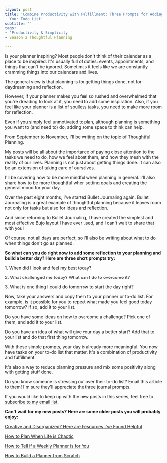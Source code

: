```yaml
---
layout: post
title: 'Combine Productivity with Fulfillment: Three Prompts for Adding Meaning to
  Your Todo List'
subtitle: ''
tags:
- 'Productivity & Simplicity '
- Season 2 Thoughtful Planning

---
```

Is your planner inspiring? Most people don't think of their calendar as a place to be inspired. It's usually full of duties: events, appointments, and things that can't be ignored. Sometimes it feels like we are constantly cramming things into our calendars and lives.

The general view is that planning is for getting things done, not for daydreaming and reflection.

However, if your planner makes you feel so rushed and overwhelmed that you're dreading to look at it, you need to add some inspiration. Also, if you feel like your planner is a list of soulless tasks, you need to make more room for reflection.

Even if you simply feel unmotivated to plan, although planning is something you want to (and need to) do, adding some space to think can help.

From September to November, I'll be writing on the topic of Thoughtful Planning.

My posts will be all about the importance of paying close attention to the tasks we need to do, how we feel about them, and how they mesh with the reality of our lives. Planning is not just about getting things done. It can also be an extension of taking care of ourselves.

I'll be covering how to be more mindful when planning in general. I'll also share how to be more thoughtful when setting goals and creating the general mood for your day.

Over the past eight months, I've started Bullet Journaling again. Bullet Journaling is a great example of thoughtful planning because it leaves room not only for tasks but also for ideas and reflection.

And since returning to Bullet Journaling, I have created the simplest and most effective Bujo layout I have ever used, and I can't wait to share that with you!

Of course, not all days are perfect, so I'll also be writing about what to do when things don't go as planned.

**So what can you do right now to add some reflection to your planning and build a better day? Here are three short prompts try:**

1\. When did I look and feel my best today?

2\. What challenged me today? What can I do to overcome it?

3\. What is one thing I could do tomorrow to start the day right?

Now, take your answers and copy them to your planner or to-do list. For example, is it possible for you to repeat what made you feel good today tomorrow? If so, add it to your list.

Do you have some ideas on how to overcome a challenge? Pick one of them, and add it to your list.

Do you have an idea of what will give your day a better start? Add that to your list and do that first thing tomorrow.

With these simple prompts, your day is already more meaningful. You now have tasks on your to-do list that matter. It's a combination of productivity and fulfillment.

It's also a way to reduce planning pressure and mix some positivity along with getting stuff done.

Do you know someone is stressing out over their to-do list? Email this article to them! I'm sure they'll appreciate the three journal prompts.

If you would like to keep up with the new posts in this series, feel free to [subscribe to my email list](https://tinyletter.com/arcadiapage).

**Can't wait for my new posts? Here are some older posts you will probably enjoy:**

[Creative and Disorganized? Here are Resources I've Found Helpful](https://arcadiapage.com/2018/04/creative-and-disorganized-here-are.html)

[How to Plan When Life is Chaotic](https://arcadiapage.com/2020-08-28-how-to-plan-when-life-is-chaotic/)

[How to Tell if a Weekly Planner is for You](https://arcadiapage.com/2020-12-07-how-to-tell-if-a-weekly-planner-is-for-you/)

[How to Build a Planner from Scratch](https://arcadiapage.com/2020-09-19-how-to-build-a-planner-from-scratch/)